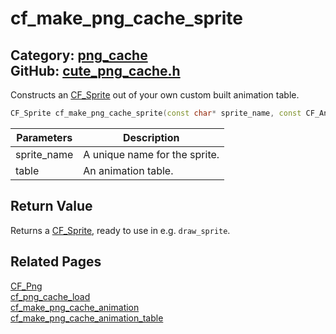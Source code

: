 [//]: # (This file is automatically generated by Cute Framework's docs parser.)
[//]: # (Do not edit this file by hand!)
[//]: # (See: https://github.com/RandyGaul/cute_framework/blob/master/samples/docs_parser.cpp)
[](../header.md ':include')

# cf_make_png_cache_sprite

Category: [png_cache](/api_reference?id=png_cache)  
GitHub: [cute_png_cache.h](https://github.com/RandyGaul/cute_framework/blob/master/include/cute_png_cache.h)  
---

Constructs an [CF_Sprite](/sprite/cf_sprite.md) out of your own custom built animation table.

```cpp
CF_Sprite cf_make_png_cache_sprite(const char* sprite_name, const CF_Animation** table /*= NULL*/);
```

Parameters | Description
--- | ---
sprite_name | A unique name for the sprite.
table | An animation table.

## Return Value

Returns a [CF_Sprite](/sprite/cf_sprite.md), ready to use in e.g. `draw_sprite`.

## Related Pages

[CF_Png](/png_cache/cf_png.md)  
[cf_png_cache_load](/png_cache/cf_png_cache_load.md)  
[cf_make_png_cache_animation](/png_cache/cf_make_png_cache_animation.md)  
[cf_make_png_cache_animation_table](/png_cache/cf_make_png_cache_animation_table.md)  
